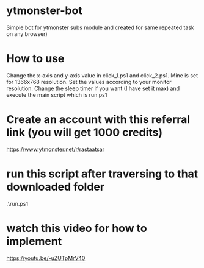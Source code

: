 # ytmonster-bot
Simple bot for ytmonster subs module and created for same repeated task on any browser)

# How to use
Change the x-axis and y-axis value in click_1.ps1 and click_2.ps1.  Mine is set for 1366x768 resolution.  Set the values according to your monitor resolution.  Change the sleep timer if you want (I have set it max) and execute the main script which is run.ps1

# Create an account with this referral link (you will get 1000 credits)
<a>https://www.ytmonster.net/r/rastaatsar</a>

# run this script after traversing to that downloaded folder
.\run.ps1

# watch this video for how to implement
<a>https://youtu.be/-uZUTpMrV40</a>




